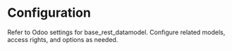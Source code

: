 # Configuration

Refer to Odoo settings for base_rest_datamodel. Configure related models, access rights, and options as needed.
